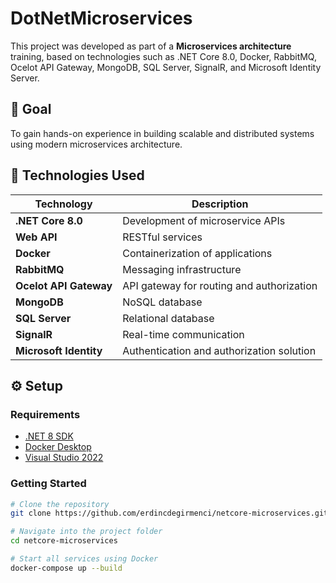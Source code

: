 # DotNetMicroservices

This project was developed as part of a **Microservices architecture** training, based on technologies such as .NET Core 8.0, Docker, RabbitMQ, Ocelot API Gateway, MongoDB, SQL Server, SignalR, and Microsoft Identity Server.

## 🚀 Goal

To gain hands-on experience in building scalable and distributed systems using modern microservices architecture.

## 🧩 Technologies Used

| Technology             | Description                                           |
|------------------------|-------------------------------------------------------|
| **.NET Core 8.0**       | Development of microservice APIs                     |
| **Web API**             | RESTful services                                     |
| **Docker**              | Containerization of applications                     |
| **RabbitMQ**            | Messaging infrastructure                             |
| **Ocelot API Gateway**  | API gateway for routing and authorization            |
| **MongoDB**             | NoSQL database                                       |
| **SQL Server**          | Relational database                                  |
| **SignalR**             | Real-time communication                              |
| **Microsoft Identity**  | Authentication and authorization solution            |

## ⚙️ Setup

### Requirements

- [.NET 8 SDK](https://dotnet.microsoft.com/en-us/download/dotnet/8.0)
- [Docker Desktop](https://www.docker.com/products/docker-desktop)
- [Visual Studio 2022](https://visualstudio.microsoft.com/vs/)

### Getting Started

```bash
# Clone the repository
git clone https://github.com/erdincdegirmenci/netcore-microservices.git

# Navigate into the project folder
cd netcore-microservices

# Start all services using Docker
docker-compose up --build
